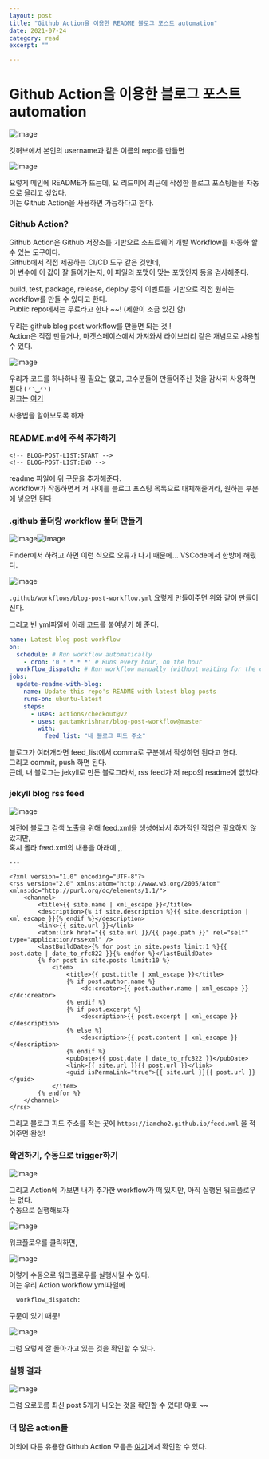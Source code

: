 ```yaml
---
layout: post
title: "Github Action을 이용한 README 블로그 포스트 automation" 
date: 2021-07-24
category: read 
excerpt: ""

---
```


# Github Action을 이용한 블로그 포스트 automation

![image](https://user-images.githubusercontent.com/28949235/126894324-74bbf446-694f-449d-a137-8198ffaf6dbf.png)

깃허브에서 본인의 username과 같은 이름의 repo를 만들면 

![image](https://user-images.githubusercontent.com/28949235/126894347-9a56bec1-19fe-4e26-b7a0-23b8103352cb.png)

요렇게 메인에 README가 뜨는데, 요 리드미에 최근에 작성한 블로그 포스팅들을 자동으로 올리고 싶었다.  
이는 Github Action을 사용하면 가능하다고 한다.

### Github Action?

Github Action은 Github 저장소를 기반으로 소프트웨어 개발 Workflow를 자동화 할 수 있는 도구이다.  
Github에서 직접 제공하는 CI/CD 도구 같은 것인데,  
이 변수에 이 값이 잘 들어가는지, 이 파일의 포맷이 맞는 포맷인지 등을 검사해준다.

build, test, package, release, deploy 등의 이벤트를 기반으로 직접 원하는 workflow를 만들 수 있다고 한다.  
Public repo에서는 무료라고 한다 ~~! (제한이 조금 있긴 함)

우리는 github blog post workflow를 만들면 되는 것 !  
Action은 직접 만들거나, 마켓스페이스에서 가져와서 라이브러리 같은 개념으로 사용할 수 있다.

![image](https://user-images.githubusercontent.com/28949235/126894526-e4158295-d3f0-4062-87d4-4355cbb7981e.png)

우리가 코드를 하나하나 짤 필요는 없고, 고수분들이 만들어주신 것을 감사히 사용하면 된다 ( ◠‿◠ )   
링크는 [여기](https://github.com/gautamkrishnar/blog-post-workflow)

사용법을 알아보도록 하자

### README.md에 주석 추가하기

```
<!-- BLOG-POST-LIST:START -->
<!-- BLOG-POST-LIST:END -->
```

readme 파일에 위 구문을 추가해준다.  
workflow가 작동하면서 저 사이를 블로그 포스팅 목록으로 대체해줄거라, 원하는 부분에 넣으면 된다

### .github 폴더랑 workflow 폴더 만들기

![image](https://user-images.githubusercontent.com/28949235/126895057-9201c8d6-b127-40be-b27e-1c8e35995344.png)![image](https://user-images.githubusercontent.com/28949235/126895059-93020ab0-afa5-40db-b714-4fa61526051b.png)

Finder에서 하려고 하면 이런 식으로 오류가 나기 때문에... VSCode에서 한방에 해줬다.

![image](https://user-images.githubusercontent.com/28949235/126895289-21bbdf77-b017-464f-8dc8-fcbcb0755b7a.png)

`.github/workflows/blog-post-workflow.yml` 요렇게 만들어주면 위와 같이 만들어진다.

그리고 빈 yml파일에 아래 코드를 붙여넣기 해 준다.

```yml
name: Latest blog post workflow
on:
  schedule: # Run workflow automatically
    - cron: '0 * * * *' # Runs every hour, on the hour
  workflow_dispatch: # Run workflow manually (without waiting for the cron to be called), through the Github Actions Workflow page directly
jobs:
  update-readme-with-blog:
    name: Update this repo's README with latest blog posts
    runs-on: ubuntu-latest
    steps:
      - uses: actions/checkout@v2
      - uses: gautamkrishnar/blog-post-workflow@master
        with:
          feed_list: "내 블로그 피드 주소"
```

블로그가 여러개라면 feed_list에서 comma로 구분해서 작성하면 된다고 한다.  
그리고 commit, push 하면 된다.  
근데, 내 블로그는 jekyll로 만든 블로그라서, rss feed가 저 repo의 readme에 없었다.

### jekyll blog rss feed

![image](https://user-images.githubusercontent.com/28949235/126895640-ac7c73b7-458c-4272-8980-fcf56ed1f8da.png)

예전에 블로그 검색 노출을 위해 feed.xml을 생성해놔서 추가적인 작업은 필요하지 않았지만,  
혹시 몰라 feed.xml의 내용을 아래에 ,,

```
---
---
<?xml version="1.0" encoding="UTF-8"?>
<rss version="2.0" xmlns:atom="http://www.w3.org/2005/Atom" xmlns:dc="http://purl.org/dc/elements/1.1/">
    <channel>
        <title>{{ site.name | xml_escape }}</title>
        <description>{% if site.description %}{{ site.description | xml_escape }}{% endif %}</description>
        <link>{{ site.url }}</link>
        <atom:link href="{{ site.url }}/{{ page.path }}" rel="self" type="application/rss+xml" />
        <lastBuildDate>{% for post in site.posts limit:1 %}{{ post.date | date_to_rfc822 }}{% endfor %}</lastBuildDate>
        {% for post in site.posts limit:10 %}
            <item>
                <title>{{ post.title | xml_escape }}</title>
                {% if post.author.name %}
                    <dc:creator>{{ post.author.name | xml_escape }}</dc:creator>
                {% endif %}
                {% if post.excerpt %}
                    <description>{{ post.excerpt | xml_escape }}</description>
                {% else %}
                    <description>{{ post.content | xml_escape }}</description>
                {% endif %}
                <pubDate>{{ post.date | date_to_rfc822 }}</pubDate>
                <link>{{ site.url }}{{ post.url }}</link>
                <guid isPermaLink="true">{{ site.url }}{{ post.url }}</guid>
            </item>
        {% endfor %}
    </channel>
</rss>
```

그리고 블로그 피드 주소를 적는 곳에 `https://iamcho2.github.io/feed.xml` 을 적어주면 완성!

### 확인하기, 수동으로 trigger하기

![image](https://user-images.githubusercontent.com/28949235/126895869-41457a3e-aa50-4bf6-ab07-229bdf49d126.png)

그리고 Action에 가보면 내가 추가한 workflow가 떠 있지만, 아직 실행된 워크플로우는 없다.  
수동으로 실행해보자

![image](https://user-images.githubusercontent.com/28949235/126895939-47c9a433-ae6a-4154-9c1b-09cd93f74ebf.png)

워크플로우를 클릭하면, 

![image](https://user-images.githubusercontent.com/28949235/126895980-e3568fb1-aae2-4a70-bbc2-74cfb8c4c3a6.png)

이렇게 수동으로 워크플로우를 실행시킬 수 있다.  
이는 우리 Action workflow yml파일에

```
  workflow_dispatch: 
```

구문이 있기 때문!

![image](https://user-images.githubusercontent.com/28949235/126896021-132b5cd0-e8b7-409a-ba2d-3365f6fab8d4.png)

그럼 요렇게 잘 돌아가고 있는 것을 확인할 수 있다.

### 실행 결과

![image](https://user-images.githubusercontent.com/28949235/126896032-4a16c271-1aeb-4432-9ce4-42eb1b9270f8.png)

그럼 요로코롬 최신 post 5개가 나오는 것을 확인할 수 있다! 야호 ~~

### 더 많은 action들

이외에 다른 유용한 Github Action 모음은 [여기](https://about.codecov.io/blog/discovering-the-most-popular-and-most-used-github-actions/)에서 확인할 수 있다.
